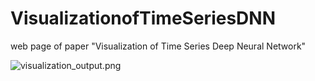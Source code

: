 # VisualizationofTimeSeriesDNN
web page of paper "Visualization of Time Series Deep Neural Network"

![visualization_output.png](visualization_output.png)
